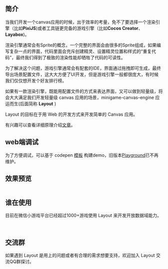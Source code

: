 ## 简介


当我们开发一个canvas应用的时候，出于效率的考量，免不了要选择一个渲染引擎（比如**PixiJS**)或者工具链更完备的游戏引擎（比如**Cocos Creator**、**Layabox**)。

渲染引擎通常会有Sprite的概念，一个完整的界面会由很多的Sprite组成，如果编写复杂一点的界面，代码里面会充斥创建精灵、设置精灵位置和样式的“重复代码”，最终我们得到了极致的渲染性能却牺牲了代码的可读性。

为了解决这个问题，游戏引擎通常会有配套的IDE，界面通过拖拽即可生成，最终导出场景配置文件，这大大方便了UI开发，但是游戏引擎一般都很庞大，有时候我们仅仅想开发个好友排行榜。

如果有一款渲染引擎，既能用配置文件的方式来表达界面，又可以做到轻量级，将会大大满足我们开发轻量级 canvas 应用的场景，minigame-canvas-engine 应运而生(后面简称 **Layout** )

Layout 的目标在于用 Web 的开发方式来开发简单的 Canvas 应用。

有兴趣可以查看详细原理介绍[文章](https://segmentfault.com/a/1190000021297495?_ea=27021986)。

## web端调试

为了方便调试，可以基于 codepen [模板](https://codepen.io/pen?template=VwEeLKw) 构建demo，旧版本[Playground](https://wechat-miniprogram.github.io/minigame-canvas-engine/playground.html)已不再维护。

## 效果预览
<img :src="$withBase('/imgs/screenshot.gif')" width=300>

## 谁在使用
目前在微信小游戏平台已经超过1000+游戏使用 Layout 来开发开放数据域能力。


<img :src="$withBase('/imgs/demo.png')" width=120> <img :src="$withBase('/imgs/ditiepaoku.png')" width=120> <img :src="$withBase('/imgs/dazhanggui.jpeg')" width=120> <img :src="$withBase('/imgs/jiuchongshilian.jpeg')" width=120> <img :src="$withBase('/imgs/lvxingchuanchuan.jpeg')" width=120>

## 交流群
如果遇到 Layout 是用上的问题或者有合理的需求想要支持，欢迎加入 Layout 交流QQ群探讨。

<img :src="$withBase('/imgs/qq.jpg')" width=200>